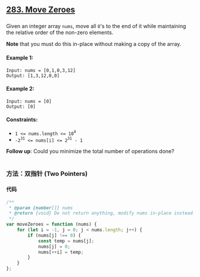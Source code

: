 ## [283. Move Zeroes](https://leetcode.com/problems/move-zeroes/)

###

Given an integer array `nums`, move all `0`'s to the end of it while maintaining the relative order of the non-zero elements.

**Note** that you must do this in-place without making a copy of the array.

#### Example 1:

```
Input: nums = [0,1,0,3,12]
Output: [1,3,12,0,0]
```

#### Example 2:

```
Input: nums = [0]
Output: [0]
```

#### Constraints:

-   `1 <= nums.length <= 10`<sup>`4`</sup>
-   `-2`<sup>`31`</sup>` <= nums[i] <= 2`<sup>`31`</sup>` - 1`

**Follow up**: Could you minimize the total number of operations done?

#

### 方法：双指针 (Two Pointers)

#### 代码

```javascript
/**
 * @param {number[]} nums
 * @return {void} Do not return anything, modify nums in-place instead.
 */
var moveZeroes = function (nums) {
    for (let i = -1, j = 0; j < nums.length; j++) {
        if (nums[j] !== 0) {
            const temp = nums[j];
            nums[j] = 0;
            nums[++i] = temp;
        }
    }
};
```
